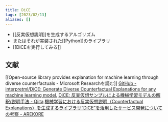 ```yaml
---
title: DiCE
tags: [2023/02/13]
aliases: []
---
```


- [[反実仮想説明]]を生成するアルゴリズム
- またはそれが実装された[[Python]]のライブラリ
- [[DiCEを実行してみる]]

## 文献
[[Open-source library provides explanation for machine learning through diverse counterfactuals - Microsoft Researchを読む]]
[GitHub - interpretml/DiCE: Generate Diverse Counterfactual Explanations for any machine learning model.](https://github.com/interpretml/DiCE)
[DiCE: 反実仮想サンプルによる機械学習モデルの解釈/説明手法 - Qiita](https://qiita.com/OpenJNY/items/ef885c357b4e0a1551c0)
[機械学習における反実仮想説明（Counterfactual Explanations）を生成するライブラリ“DiCE”を活用したサービス開発についての考察 - AREKORE](https://daikikatsuragawa.hatenablog.com/entry/2021/12/18/120000)